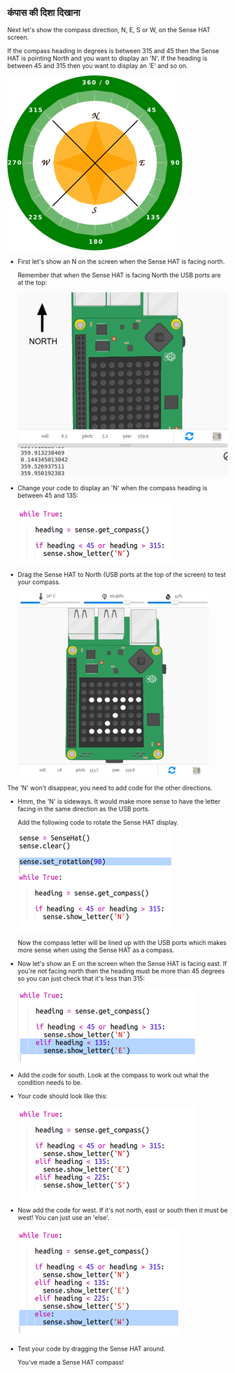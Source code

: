 ## कंपास की दिशा दिखाना

Next let's show the compass direction, N, E, S or W, on the Sense HAT screen.

If the compass heading in degrees is between 315 and 45 then the Sense HAT is pointing North and you want to display an 'N'. If the heading is between 45 and 315 then you want to display an 'E' and so on.

![screenshot](images/compass-quadrants.png)

+ First let's show an N on the screen when the Sense HAT is facing north.
    
    Remember that when the Sense HAT is facing North the USB ports are at the top:
    
    ![screenshot](images/compass-north.png)

+ Change your code to display an 'N' when the compass heading is between 45 and 135:
    
    ![screenshot](images/compass-north-code.png)

+ Drag the Sense HAT to North (USB ports at the top of the screen) to test your compass.
    
    ![screenshot](images/compass-north-test.png)

The 'N' won't disappear, you need to add code for the other directions.

+ Hmm, the 'N' is sideways. It would make more sense to have the letter facing in the same direction as the USB ports.
    
    Add the following code to rotate the Sense HAT display.
    
    ![screenshot](images/compass-rotate.png)
    
    Now the compass letter will be lined up with the USB ports which makes more sense when using the Sense HAT as a compass.

+ Now let's show an E on the screen when the Sense HAT is facing east. If you're not facing north then the heading must be more than 45 degrees so you can just check that it's less than 315:
    
    ![screenshot](images/compass-east-code.png)

+ Add the code for south. Look at the compass to work out what the condition needs to be.

+ Your code should look like this:
    
    ![screenshot](images/compass-south-code.png)

+ Now add the code for west. If it's not north, east or south then it must be west! You can just use an 'else'.
    
    ![स्क्रीनशॉट](images/compass-west-code.png)

+ Test your code by dragging the Sense HAT around.
    
    You've made a Sense HAT compass!